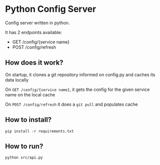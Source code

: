 # Python Config Server
Config server written in python.

It has 2 endpoints available:
* GET /config/{service name}
* POST /config/refresh

## How does it work?
On startup, it clones a git repository informed on config.py and caches its data locally

On `GET /config/{service name}`, it gets the config for the given service name on the local cache

On `POST /config/refresh` it does a `git pull` and populates cache

## How to install?
`pip install -r requirements.txt`

## How to run?
`python src/api.py`
